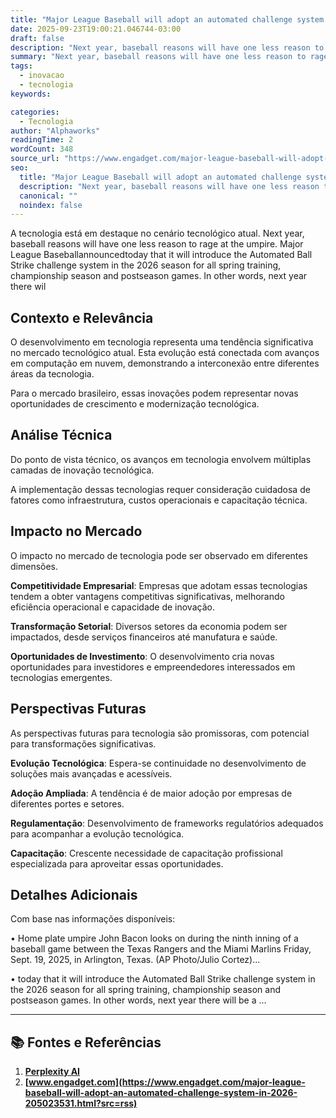 ```yaml
---
title: "Major League Baseball will adopt an automated challenge system in 2026"
date: 2025-09-23T19:00:21.046744-03:00
draft: false
description: "Next year, baseball reasons will have one less reason to rage at the umpire. Major League Baseballannouncedtoday that it will introduce the Automated Ball St..."
summary: "Next year, baseball reasons will have one less reason to rage at the umpire. Major League Baseballannouncedtoday that it will introduce the Automated Ball St..."
tags:
  - inovacao
  - tecnologia
keywords:

categories:
  - Tecnologia
author: "Alphaworks"
readingTime: 2
wordCount: 348
source_url: "https://www.engadget.com/major-league-baseball-will-adopt-an-automated-challenge-system-in-2026-205023531.html?src=rss"
seo:
  title: "Major League Baseball will adopt an automated challenge system in 2026"
  description: "Next year, baseball reasons will have one less reason to rage at the umpire. Major League Baseballannouncedtoday that it will introduce the Automated Ball St..."
  canonical: ""
  noindex: false
---
```


A tecnologia está em destaque no cenário tecnológico atual. Next year, baseball reasons will have one less reason to rage at the umpire. Major League Baseballannouncedtoday that it will introduce the Automated Ball Strike challenge system in the 2026 season for all spring training, championship season and postseason games. In other words, next year there wil

## Contexto e Relevância

O desenvolvimento em tecnologia representa uma tendência significativa no mercado tecnológico atual. Esta evolução está conectada com avanços em computação em nuvem, demonstrando a interconexão entre diferentes áreas da tecnologia.

Para o mercado brasileiro, essas inovações podem representar novas oportunidades de crescimento e modernização tecnológica.
## Análise Técnica

Do ponto de vista técnico, os avanços em tecnologia envolvem múltiplas camadas de inovação tecnológica.



A implementação dessas tecnologias requer consideração cuidadosa de fatores como infraestrutura, custos operacionais e capacitação técnica.
## Impacto no Mercado

O impacto no mercado de tecnologia pode ser observado em diferentes dimensões.

**Competitividade Empresarial**: Empresas que adotam essas tecnologias tendem a obter vantagens competitivas significativas, melhorando eficiência operacional e capacidade de inovação.

**Transformação Setorial**: Diversos setores da economia podem ser impactados, desde serviços financeiros até manufatura e saúde.

**Oportunidades de Investimento**: O desenvolvimento cria novas oportunidades para investidores e empreendedores interessados em tecnologias emergentes.


## Perspectivas Futuras

As perspectivas futuras para tecnologia são promissoras, com potencial para transformações significativas.

**Evolução Tecnológica**: Espera-se continuidade no desenvolvimento de soluções mais avançadas e acessíveis.

**Adoção Ampliada**: A tendência é de maior adoção por empresas de diferentes portes e setores.

**Regulamentação**: Desenvolvimento de frameworks regulatórios adequados para acompanhar a evolução tecnológica.

**Capacitação**: Crescente necessidade de capacitação profissional especializada para aproveitar essas oportunidades.
## Detalhes Adicionais

Com base nas informações disponíveis:

• Home plate umpire John Bacon looks on during the ninth inning of a baseball game between the Texas Rangers and the Miami Marlins Friday, Sept. 19, 2025, in Arlington, Texas. (AP Photo/Julio Cortez)...

• today that it will introduce the Automated Ball Strike challenge system in the 2026 season for all spring training, championship season and postseason games. In other words, next year there will be a ...



---

## 📚 Fontes e Referências

1. **[Perplexity AI](https://www.perplexity.ai/)**
2. **[www.engadget.com](https://www.engadget.com/major-league-baseball-will-adopt-an-automated-challenge-system-in-2026-205023531.html?src=rss)**
